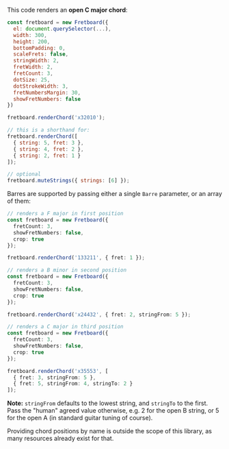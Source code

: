 <!--chords.main-->
This code renders an **open C major chord**:

```javascript
const fretboard = new Fretboard({
  el: document.querySelector(...),
  width: 300,
  height: 200,
  bottomPadding: 0,
  scaleFrets: false,
  stringWidth: 2,
  fretWidth: 2,
  fretCount: 3,
  dotSize: 25,
  dotStrokeWidth: 3,
  fretNumbersMargin: 30,
  showFretNumbers: false
})

fretboard.renderChord('x32010');

// this is a shorthand for:
fretboard.renderChord([
  { string: 5, fret: 3 },
  { string: 4, fret: 2 },
  { string: 2, fret: 1 }
]);

// optional
fretboard.muteStrings({ strings: [6] });
```

Barres are supported by passing either a single `Barre` parameter, or an array of them:

```typescript
// renders a F major in first position
const fretboard = new Fretboard({
  fretCount: 3,
  showFretNumbers: false,
  crop: true
});

fretboard.renderChord('133211', { fret: 1 });

// renders a B minor in second position
const fretboard = new Fretboard({
  fretCount: 3,
  showFretNumbers: false,
  crop: true
});

fretboard.renderChord('x24432', { fret: 2, stringFrom: 5 });

// renders a C major in third position
const fretboard = new Fretboard({
  fretCount: 3,
  showFretNumbers: false,
  crop: true
});

fretboard.renderChord('x35553', [
  { fret: 3, stringFrom: 5 },
  { fret: 5, stringFrom: 4, stringTo: 2 }
]);
```
**Note:** `stringFrom` defaults to the lowest string, and `stringTo` to the first. Pass the "human" agreed value otherwise, e.g. 2 for the open B string, or 5 for the open A (in standard guitar tuning of course).

Providing chord positions by name is outside the scope of this library, as many resources already exist for that.
